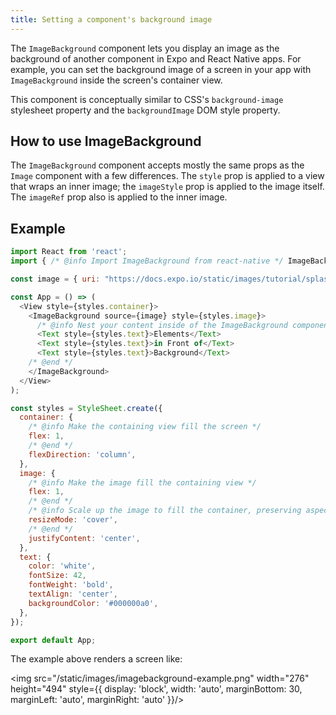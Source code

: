 ```yaml
---
title: Setting a component's background image
---
```


The `ImageBackground` component lets you display an image as the background of another component in Expo and React Native apps. For example, you can set the background image of a screen in your app with `ImageBackground` inside the screen's container view.

This component is conceptually similar to CSS's `background-image` stylesheet property and the `backgroundImage` DOM style property.

## How to use ImageBackground

The `ImageBackground` component accepts mostly the same props as the `Image` component with a few differences. The `style` prop is applied to a view that wraps an inner image; the `imageStyle` prop is applied to the image itself. The `imageRef` prop also is applied to the inner image.

## Example
<SnackInline>

<!-- prettier-ignore -->
```js
import React from 'react';
import { /* @info Import ImageBackground from react-native */ ImageBackground/* @end */, StyleSheet, Text, View } from 'react-native';

const image = { uri: "https://docs.expo.io/static/images/tutorial/splash.png" };

const App = () => (
  <View style={styles.container}>
    <ImageBackground source={image} style={styles.image}>
      /* @info Nest your content inside of the ImageBackground component */
      <Text style={styles.text}>Elements</Text>
      <Text style={styles.text}>in Front of</Text>
      <Text style={styles.text}>Background</Text>
    /* @end */
    </ImageBackground>
  </View>
);

const styles = StyleSheet.create({
  container: {
    /* @info Make the containing view fill the screen */
    flex: 1,
    /* @end */
    flexDirection: 'column',
  },
  image: {
    /* @info Make the image fill the containing view */
    flex: 1,
    /* @end */
    /* @info Scale up the image to fill the container, preserving aspect ratio */
    resizeMode: 'cover',
    /* @end */
    justifyContent: 'center',
  },
  text: {
    color: 'white',
    fontSize: 42,
    fontWeight: 'bold',
    textAlign: 'center',
    backgroundColor: '#000000a0',
  },
});

export default App;
```

</SnackInline>

The example above renders a screen like:

<img src="/static/images/imagebackground-example.png"
     width="276" height="494"
     style={{ display: 'block', width: 'auto', marginBottom: 30, marginLeft: 'auto', marginRight: 'auto' }}/>
